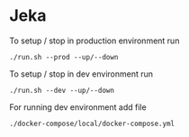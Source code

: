 # Jeka


To setup / stop in production environment run 

```./run.sh --prod --up/--down``` 

To setup / stop in dev environment run 

```./run.sh --dev --up/--down``` 

For running dev environment add file

```./docker-compose/local/docker-compose.yml```